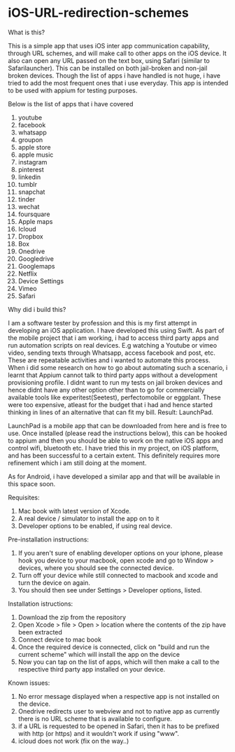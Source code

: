 # iOS-URL-redirection-schemes

What is this?

This is a simple app that uses iOS inter app communication capability, through URL schemes, and will make call to other apps on the iOS device. It also can open any URL passed on the text box, using Safari (similar to Safarilauncher). This can be installed on both jail-broken and non-jail broken devices. Though the list of apps i have handled is not huge, i have tried to add the most frequent ones that i use everyday. This app is intended to be used with appium for testing purposes. 

Below is the list of apps that i have covered

1. youtube
2. facebook
3. whatsapp
4. groupon
5. apple store
6. apple music
7. instagram
8. pinterest
9. linkedin
10. tumblr
11. snapchat
12. tinder
13. wechat
14. foursquare
15. Apple maps
16. Icloud
17. Dropbox
18. Box
19. Onedrive
20. Googledrive
21. Googlemaps
22. Netflix
23. Device Settings
24. Vimeo
25. Safari

Why did i build this?

I am a software tester by profession and this is my first attempt in developing an iOS application. I have developed this using Swift. As part of the mobile project that i am working, i had to access third party apps and run automation scripts on real devices. E.g watching a Youtube or vimeo video, sending texts through Whatsapp, access facebook and post, etc. These are repeatable activities and i wanted to automate this process. When i did some research on how to go about automating such a scenario, i learnt that Appium cannot talk to third party apps without a development provisioning profile. I didnt want to run my tests on jail broken devices and hence didnt have any other option other than to go for commercially available tools like experitest(Seetest), perfectomobile or eggplant. These were too expensive, atleast for the budget that i had and hence started thinking in lines of an alternative that can fit my bill. Result: LaunchPad.

LaunchPad is a mobile app that can be downloaded from here and is free to use. Once installed (please read the instructions below), this can be hooked to appium and then you should be able to work on the native iOS apps and control wifi, bluetooth etc. I have tried this in my project, on iOS platform, and has been successful to a certain extent.  This definitely requires more refinement which i am still doing at the moment. 

As for Android, i have developed a similar app and that will be available in this space soon. 

Requisites:

1. Mac book with latest version of Xcode.
2. A real device / simulator to install the app on to it
3. Developer options to be enabled, if using real device. 

Pre-installation instructions:

1. If you aren't sure of enabling developer options on your iphone, please hook you device to your macbook, open xcode and go to Window > devices, where you should see the connected device.
2. Turn off your device while still connected to macbook and xcode and turn the device on again.
3. You should then see under Settings > Developer options, listed.

Installation istructions:

1. Download the zip from the repository
2. Open Xcode > file > Open > location where the contents of the zip have been extracted
3. Connect device to mac book
4. Once the required device is connected, click on "build and run the current scheme" which will install the app on the device
5. Now you can tap on the list of apps, which will then make a call to the respective third party app installed on your device.

Known issues:

1. No error message displayed when a respective app is not installed on the device.
2. Onedrive redirects user to webview and not to native app as currently there is no URL scheme that is available to configure.
3. if a URL is requested to be opened in Safari, then it has to be prefixed with http (or https) and it wouldn't work if using "www".
4. icloud does not work (fix on the way..)
 




